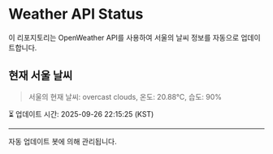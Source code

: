 
# Weather API Status

이 리포지토리는 OpenWeather API를 사용하여 서울의 날씨 정보를 자동으로 업데이트합니다.

## 현재 서울 날씨
> 서울의 현재 날씨: overcast clouds, 온도: 20.88°C, 습도: 90%

⏳ 업데이트 시간: 2025-09-26 22:15:25 (KST)

---
자동 업데이트 봇에 의해 관리됩니다.
